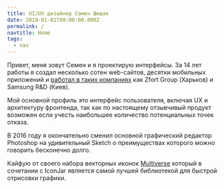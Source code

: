```yaml
---
title: UI/UX дизайнер Семен Шишак
date: 2019-01-01T00:00:00.000Z
permalink: /
navtitle: Home
tags:
  - nav
---
```

Привет, меня зовут Семен и я проектирую интерфейсы. За 14 лет работы я создал несколько сотен web-сайтов, десятки мобильных приложений и [работал в таких компаниях](https://www.linkedin.com/in/shishak/) как Zfort Group (Харьков) и Samsung R&D (Киев). 

Мой основной профиль это интерфейс пользователя, включая UX и архитектуру  фронтенда, так как по настоящему отзывчивый продукт возможен если учесть наибольшее количество потенциальных точек отказа.

В 2016 году я окончательно сменил основной графический редактор Photoshop на удивительный Sketch о преимуществах которого можно говорить бесконечно долго.

Кайфую от своего набора векторных иконок [Multiverse](https://icons.simonshishak.com/) который в сочетании с IconJar является самой лучшей библиотекой для быстрой отрисовки графики.
